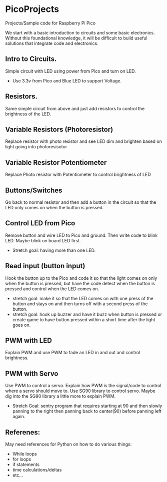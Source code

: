 # PicoProjects

Projects/Sample code for Raspberry Pi Pico

We start with a basic introduction to circuits and some basic electronics.  Without this foundational knowledge, it will be difficult to build useful solutions that integrate code and electronics.

## Intro to Circuits.

Simple circuit with LED using power from Pico and turn on LED. 
- Use 3.3v from Pico and Blue LED to support Voltage.

## Resistors.

Same simple circuit from above and just add resistors to control the brightness of the LED.

## Variable Resistors (Photoresistor)

Replace resistor with photo resistor and see LED dim and brighten based on light going into photoresisotor

## Variable Resistor Potentiometer

Replace Photo resistor with Potentiometer to control brightness of LED

## Buttons/Switches

Go back to normal resistor and then add a button in the circuit so that the LED only comes on when the button is pressed.

## Control LED from Pico

Remove button and wire LED to Pico and ground.  Then write code to blink LED. Maybe blink on board LED first.
- Stretch goal: having more than one LED.

## Read input (button input)

Hook the button up to the Pico and code it so that the light comes on only when the button is pressed, but have the code detect when the button is pressed and control when the LED comes on.
- stretch goal: make it so that the LED comes on with one press of the button and stays on and then turns off with a second press of the button.
- stretch goal: hook up buzzer and have it buzz when button is pressed or create game to have button pressed within a short time after the light goes on.


## PWM with LED

Explain PWM and use PWM to fade an LED in and out and control brightness.

## PWM with Servo

Use PWM to control a servo.  Explain how PWM is the signal/code to control where a servo should move to.  Use SG90 library to control servo.  Maybe dig into the SG90 library a little more to explain PWM.
- Stretch Goal: sentry program that requires starting at 90 and then slowly panning to the right then panning back to center(90) before panning left again.


## Referenes:
  May need references for Python on how to do various things:
  - While loops
  - for loops
  - if statements
  - time calculations/deltas
  - etc...

